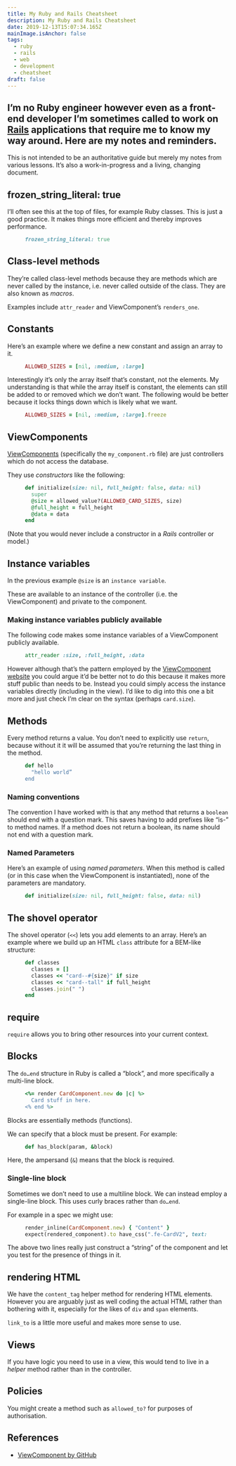 ```yaml
---
title: My Ruby and Rails Cheatsheet
description: My Ruby and Rails Cheatsheet
date: 2019-12-13T15:07:34.165Z
mainImage.isAnchor: false
tags:
  - ruby
  - rails
  - web
  - development
  - cheatsheet
draft: false
---
```

I’m no Ruby engineer however even as a front-end developer I’m sometimes called to work on [Rails](https://rubyonrails.org/) applications that require me to know my way around. Here are my notes and reminders. 
---

This is not intended to be an authoritative guide but merely my notes from various lessons. It’s also a work-in-progress and a living, changing document.

## frozen_string_literal: true

I’ll often see this at the top of files, for example Ruby classes. This is just a good practice. It makes things more efficient and thereby improves performance.

<figure>
  
``` ruby
frozen_string_literal: true
```

</figure>

## Class-level methods

They’re called class-level methods because they are methods which are never called by the instance, i.e. never called outside of the class. They are also known as _macros_.

Examples include `attr_reader` and ViewComponent’s `renders_one`.

## Constants

Here’s an example where we define a new constant and assign an array to it.

<figure>
  
``` ruby
ALLOWED_SIZES = [nil, :medium, :large]
```

</figure>

Interestingly it’s only the array itself that’s constant, not the elements. My understanding is that while the array itself is constant, the elements can still be added to or removed which we don’t want. The following would be better because it locks things down which is likely what we want.

<figure>
  
``` ruby
ALLOWED_SIZES = [nil, :medium, :large].freeze
```

</figure>

## ViewComponents

[ViewComponents](https://viewcomponent.org/) (specifically the `my_component.rb` file) are just controllers which do not access the database.

They use _constructors_ like the following:

<figure>
  
``` ruby
def initialize(size: nil, full_height: false, data: nil)
  super
  @size = allowed_value?(ALLOWED_CARD_SIZES, size)
  @full_height = full_height
  @data = data
end
```

</figure>

(Note that you would never include a constructor in a _Rails_ controller or model.)

## Instance variables

In the previous example `@size` is an `instance variable`. 

These are available to an instance of the controller (i.e. the ViewComponent) and private to the component.

### Making instance variables publicly available

The following code makes some instance variables of a ViewComponent publicly available.

<figure>
  
``` ruby
attr_reader :size, :full_height, :data
```

</figure>

However although that’s the pattern employed by the [ViewComponent website](https://viewcomponent.org/) you could argue it’d be better not to do this because it makes more stuff public than needs to be. Instead you could simply access the instance variables directly (including in the view). I’d like to dig into this one a bit more and just check I’m clear on the syntax (perhaps `card.size`).

## Methods

Every method returns a value. You don’t need to explicitly use `return`, because without it it will be assumed that you’re returning the last thing in the method.

<figure>
  
``` ruby
def hello
  "hello world” 
end
```

</figure>

### Naming conventions

The convention I have worked with is that any method that returns a `boolean` should end with a question mark. This saves having to add prefixes like “is-” to method names. If a method does not return a boolean, its name should not end with a question mark.

### Named Parameters

Here’s an example of using _named parameters_. When this method is called (or in this case when the ViewComponent is instantiated), none of the parameters are mandatory.

<figure>
  
``` ruby
def initialize(size: nil, full_height: false, data: nil)
```

</figure>

## The shovel operator

The shovel operator (`<<`) lets you add elements to an array. Here’s an example where we build up an HTML `class` attribute for a BEM-like structure:

<figure>
  
``` ruby
def classes
  classes = []
  classes << "card--#{size}" if size
  classes << "card--tall" if full_height
  classes.join(" ")
end
```

</figure>

## require

`require` allows you to bring other resources into your current context.

## Blocks

The `do…end` structure in Ruby is called a “block”, and more specifically a multi-line block.

<figure>
  
``` ruby
<%= render CardComponent.new do |c| %>
  Card stuff in here.
<% end %>
```

</figure>

Blocks are essentially methods (functions).

We can specify that a block must be present. For example:

<figure>
  
``` ruby
def has_block(param, &block)
```

</figure>

Here, the ampersand (`&`) means that the block is required.

### Single-line block

Sometimes we don’t need to use a multiline block. We can instead employ a single-line block. This uses curly braces rather than `do…end`. 

For example in a spec we might use:

<figure>
  
``` ruby
render_inline(CardComponent.new) { "Content" }
expect(rendered_component).to have_css(".fe-CardV2", text: "Content")
```

</figure>

The above two lines really just construct a “string” of the component and let you test for the presence of things in it.

## rendering HTML

We have the `content_tag` helper method for rendering HTML elements. However you are arguably just as well coding the actual HTML rather than bothering with it, especially for the likes of `div` and `span` elements.

`link_to` is a little more useful and makes more sense to use. 

## Views

If you have logic you need to use in a view, this would tend to live in a _helper_ method rather than in the controller.

## Policies

You might create a method such as `allowed_to?` for purposes of authorisation.

## References

- [ViewComponent by GitHub](https://viewcomponent.org/)
